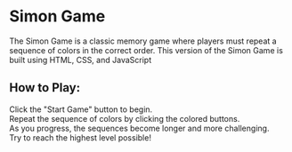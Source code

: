 <h1>Simon Game</h1>
<p></p>The Simon Game is a classic memory game where players must repeat a sequence of colors in the correct order. This version of the Simon Game is built using HTML, CSS, and JavaScript</p>

<h2>How to Play:</h2>
<p>Click the "Start Game" button to begin.<br>
Repeat the sequence of colors by clicking the colored buttons.<br>
As you progress, the sequences become longer and more challenging.<br>
Try to reach the highest level possible!</p>
